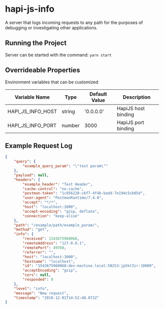 # hapi-js-info
A server that logs incoming requests to any path for the purposes of debugging or investigating other applications. 

## Running the Project
Server can be started with the command: `yarn start`

## Overrideable Properties
Environment variables that can be customized  

| Variable Name      | Type    | Default Value  | Description          |  
|--------------------|---------|----------------|----------------------|  
| HAPI_JS_INFO_HOST  | string  | '0.0.0.0'      | HapiJS host binding  |  
| HAPI_JS_INFO_PORT  | number  | 3000           | HapiJS port binding  |  

## Example Request Log
```json
{
    "query": {
        "example_query_param": "\"test param\""
    },
    "payload": null,
    "headers": {
        "example_header": "Test Header",
        "cache-control": "no-cache",
        "postman-token": "1c856220-c6f7-4f4b-badd-7e194c5cb85d",
        "user-agent": "PostmanRuntime/7.4.0",
        "accept": "*/*",
        "host": "localhost:3000",
        "accept-encoding": "gzip, deflate",
        "connection": "keep-alive"
    },
    "path": "/example/path/example_param/",
    "method": "get",
    "info": {
        "received": 1543675960068,
        "remoteAddress": "127.0.0.1",
        "remotePort": 49768,
        "referrer": "",
        "host": "localhost:3000",
        "hostname": "localhost",
        "id": "1543675960068:dev-machine.local:58253:jp5kt3ir:10000",
        "acceptEncoding": "gzip",
        "cors": null,
        "responded": 0
    },
    "level": "info",
    "message": "New request",
    "timestamp": "2018-12-01T14:52:40.071Z"
}
```
